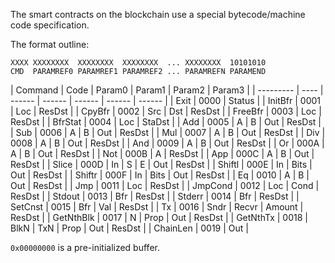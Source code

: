 The smart contracts on the blockchain use a special bytecode/machine code specification.

The format outline:

```bytecode
XXXX XXXXXXXX  XXXXXXXX  XXXXXXXX  ... XXXXXXXX  10101010
CMD  PARAMREF0 PARAMREF1 PARAMREF2 ... PARAMREFN PARAMEND
```

| Command   | Code | Param0 | Param1 | Param2 | Param3 |
| --------- | ---- | ------ | ------ | ------ | ------ | ------ |
| Exit      | 0000 | Status |
| InitBfr   | 0001 | Loc    | ResDst |
| CpyBfr    | 0002 | Src    | Dst    | ResDst |
| FreeBfr   | 0003 | Loc    | ResDst |
| BfrStat   | 0004 | Loc    | StaDst |
| Add       | 0005 | A      | B      | Out    | ResDst |
| Sub       | 0006 | A      | B      | Out    | ResDst |
| Mul       | 0007 | A      | B      | Out    | ResDst |
| Div       | 0008 | A      | B      | Out    | ResDst |
| And       | 0009 | A      | B      | Out    | ResDst |
| Or        | 000A | A      | B      | Out    | ResDst |
| Not       | 000B | A      | ResDst |
| App       | 000C | A      | B      | Out    | ResDst |
| Slice     | 000D | In     | S      | E      | Out    | ResDst |
| Shiftl    | 000E | In     | Bits   | Out    | ResDst |
| Shiftr    | 000F | In     | Bits   | Out    | ResDst |
| Eq        | 0010 | A      | B      | Out    | ResDst |
| Jmp       | 0011 | Loc    | ResDst |
| JmpCond   | 0012 | Loc    | Cond   | ResDst |
| Stdout    | 0013 | Bfr    | ResDst |
| Stderr    | 0014 | Bfr    | ResDst |
| SetCnst   | 0015 | Bfr    | Val    | ResDst |
| Tx        | 0016 | Sndr   | Recvr  | Amount | ResDst |
| GetNthBlk | 0017 | N      | Prop   | Out    | ResDst |
| GetNthTx  | 0018 | BlkN   | TxN    | Prop   | Out    | ResDst |
| ChainLen  | 0019 | Out    |

`0x00000000` is a pre-initialized buffer.
